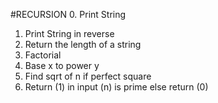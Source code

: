 #RECURSION
0. Print String
1. Print String in reverse
2. Return the length of a string
3. Factorial
4. Base x to power y
5. Find sqrt of n if perfect square
6. Return (1) in input (n) is prime else return (0)
